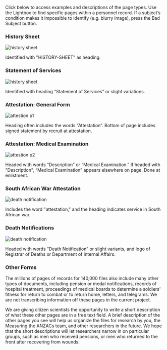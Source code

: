 <p>Click below to access examples and descriptions of the page types. Use the Lightbox to find specific pages within a personnel record. If a subject’s condition makes it impossible to identify (e.g. blurry image), press the Bad Subject button.</p>
<div id="accordion-help-modal">
  <h3>History Sheet</h3>
  <div class="modal-field-guide" >
    <img src="https://s3.amazonaws.com/anzac-project/R7821550/FL18717394" alt="history sheet">
    <p>Identified with "HISTORY-SHEET" as heading.</p>
  </div>
  <h3>Statement of Services</h3>
  <div class="modal-field-guide" >
    <img src="https://s3.amazonaws.com/anzac-project/R10927559/FL9809225" alt="history sheet">
    <p>Identified with heading “Statement of Services” or slight variations.</p>
  </div>
  <h3>Attestation: General Form</h3>
  <div class="modal-field-guide" >
    <img src="https://s3.amazonaws.com/anzac-project/R7821550/FL18717444" alt="attestion p1">
    <p>Heading often includes the words “Attestation”. Bottom of page includes signed statement by recruit at attestation.</p>
  </div>
  <h3>Attestation: Medical Examination</h3>
  <div class="modal-field-guide" >
    <img src="https://s3.amazonaws.com/anzac-project/R7821550/FL18717443" alt="attestion p2">
    <p>Headed with words “Description” or “Medical Examination.” If headed with "Description", “Medical Examination” appears elsewhere on page. Done at enlistment.</p>
  </div>
  <h3>South African War Attestation</h3>
  <div class="modal-field-guide" >
    <img src="assets/anzac/sa_att_ex.jpeg" alt="death notification">
    <p>Includes the word "attestation," and the heading indicates service in South African war.</p>
  </div>
  <h3>Death Notifications</h3>
  <div class="modal-field-guide" >
    <img src="https://s3.amazonaws.com/anzac-project/R10920991/FL22335668" alt="death notification">
    <p>Headed with words “Death Notification” or slight variants, and logo of Registrar of Deaths or Department of Internal Affairs.</p>
  </div> 
  <h3>Other Forms</h3>
  <div>
    <p class="other-form" >The millions of pages of records for 140,000 files also include many other types of documents, including pension or medal notifications, records of hospital treatment, proceedings of medical boards to determine a soldiers' fitness for return to combat or to return home, letters, and telegrams. We are not transcribing information off these pages in the current project.</p> <p class="other-form" >We are giving citizen scientists the opportunity to write a short description of what these other pages are in a free text field. A brief description of the other pages you see will help us organize the files for research by you, the Measuring the ANZACs team, and other researchers in the future. We hope that the short descriptions will let researchers narrow in on particular groups, such as men who received pensions, or men who returned to the front after recovering from wounds.</p>
  </div>   
</div>   